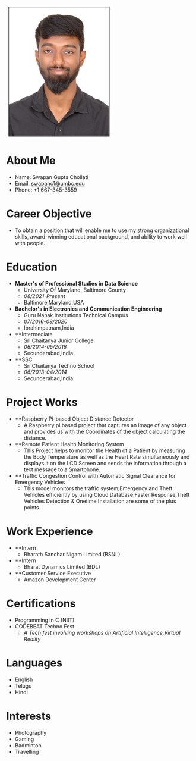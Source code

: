 ![Image](1%20copy.jpg)

# About Me 
- Name: Swapan Gupta Chollati
- Email: swapanc1@umbc.edu
- Phone: +1 667-345-3559

# Career Objective
- To obtain a position that will enable me to use my strong organizational skills, award-winning educational
background, and ability to work well with people.

# Education
- **Master's of Professional Studies in Data Science**
  - University Of Maryland, Baltimore County
  - *08/2021-Present*
  - Baltimore,Maryland,USA
- **Bachelor's in Electronics and Communication Engineering**
  - Guru Nanak Institutions Technical Campus
  - *07/2016-09/2020*
  - Ibrahimpatnam,India
- **Intermediate
  - Sri Chaitanya Junior College
  - *06/2014-05/2016*
  - Secunderabad,India
- **SSC
  - Sri Chaitanya Techno School
  - *06/2013-04/2014*
  - Secunderabad,India
# Project Works
- **Raspberry Pi-based Object Distance Detector
  - A Raspberry pi based project that captures an image of any object and provides us with the Coordinates of the object calculating the distance.
- **Remote Patient Health Monitoring System
  - This Project helps to monitor the Health of a Patient by measuring the Body Temperature as well as the Heart Rate simultaneously and displays it on the LCD Screen and sends the information through a text message to a Smartphone.
- **Traffic Congestion Control with Automatic Signal Clearance for Emergency Vehicles
  - This model monitors the traffic system,Emergency and Theft Vehicles efficiently by using Cloud Database.Faster Response,Theft Vehicles Detection & Onetime Installation are some of the plus points.
# Work Experience
- **Intern
  - Bharath Sanchar Nigam Limited (BSNL)
- **Intern
  - Bharat Dynamics Limited (BDL)
- **Customer Service Executive
  - Amazon Development Center
# Certifications
- Programming in C (NIIT)
- CODEBEAT Techno Fest
  - *A Tech fest involving workshops on Artificial Intelligence,Virtual Reality*
# Languages
- English
- Telugu
- Hindi 
# Interests
- Photography
- Gaming
- Badminton
- Travelling
    
